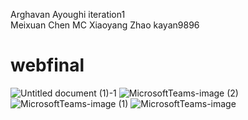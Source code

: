 Arghavan Ayoughi   iteration1  
Meixuan Chen       MC
Xiaoyang Zhao      kayan9896

# webfinal
![Untitled document (1)-1](https://user-images.githubusercontent.com/90473306/201506672-331fb95e-ee0b-4353-80cb-e1f15cea4b05.png)
![MicrosoftTeams-image (2)](https://user-images.githubusercontent.com/90473306/201595939-b4e74a19-d950-4c71-af02-accd721009ee.png)
![MicrosoftTeams-image (1)](https://user-images.githubusercontent.com/90473306/201595943-d8da06c3-ec5e-4b4e-93d1-f21a3a6e4b38.png)
![MicrosoftTeams-image](https://user-images.githubusercontent.com/90473306/201595944-c316ed90-cf8c-4d1c-899f-c4aabce11026.png)



